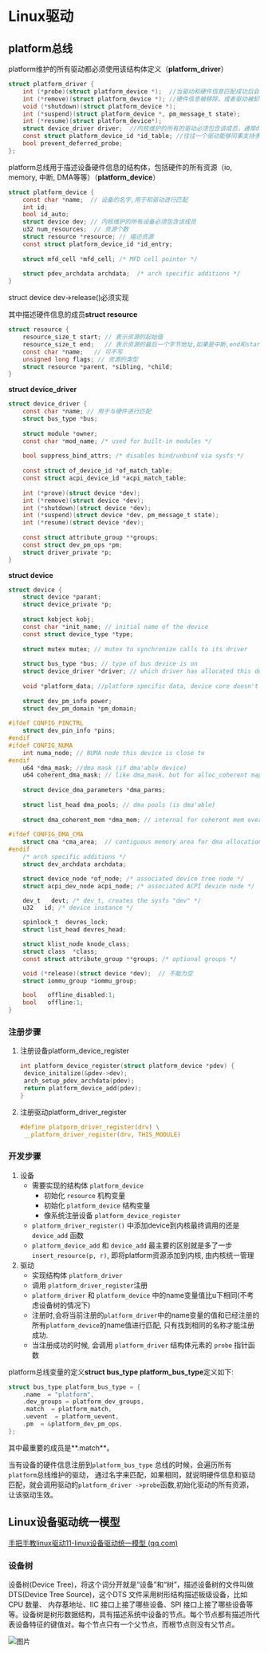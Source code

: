 # Linux驱动

## platform总线

platform维护的所有驱动都必须使用该结构体定义（**platform_driver**）

```c
struct platform_driver {
    int (*probe)(struct platform_device *);  //当驱动和硬件信息匹配成功后会调用；驱动所有的资源的注册和初始化全部在这个函数里面
    int (*remove)(struct platform_device *); //硬件信息被移除，或者驱动被卸载，要释放资源的操作在该函数
    void (*shutdown)(struct platform_device *);
    int (*suspend)(struct platform_device *, pm_message_t state);
    int (*resume)(struct platform_device*);
    struct device_driver driver;  //内核维护的所有的驱动必须包含该成员，通常driver->name用于和设备进行匹配
    const struct platform_device_id *id_table; //往往一个驱动能够同事支持多个硬件，这些硬件的名字都放在该结构体数组中
    bool prevent_deferred_probe;
};
```

platform总线用于描述设备硬件信息的结构体，包括硬件的所有资源（io, memory, 中断, DMA等等）（**platform_device**）

```c
struct platform_device {
    const char *name;  // 设备的名字,用于和驱动进行匹配
    int id;
    bool id_auto;
    struct device dev; // 内核维护的所有设备必须包含该成员
    u32 num_resources;  // 资源个数
    struct resource *resource; // 描述资源
    const struct platform_device_id *id_entry;
    
    struct mfd_cell *mfd_cell; /* MFD cell pointer */
    
    struct pdev_archdata archdata;  /* arch specific additions */
}
```

struct device dev->release()必须实现

其中描述硬件信息的成员**struct resource**

```c
struct resource {
	resource_size_t start; // 表示资源的起始值
    resource_size_t end;   // 表示资源的最后一个字节地址,如果是中断,end和start相同
    const char *name;   // 可不写
    unsigned long flags; // 资源的类型
    struct resource *parent, *sibling, *child;
}
```

**struct device_driver**

```c
struct device_driver {
    const char *name; // 用于与硬件进行匹配
    struct bus_type *bus;
    
    struct module *owner;
    const char *mod_name; /* used for built-in modules */
    
    bool suppress_bind_attrs; /* disables bind/unbind via sysfs */
    
    const struct of_device_id *of_match_table;
    const struct acpi_device_id *acpi_match_table;
    
    int (*prove)(struct device *dev);
    int (*remove)(struct device *dev);
    int (*shutdown)(struct device *dev);
    int (*suspend)(struct device *dev, pm_message_t state);
    int (*resume)(struct device *dev);
    
    const struct attribute_group **groups;
    const struct dev_pm_ops *pm;
    struct driver_private *p;
}
```

**struct device**

```c
struct device {
    struct device *parant;
    struct device_private *p;
    
    struct kobject kobj;
    const char *init_name; // initial name of the device
    const struct device_type *type;
    
    struct mutex mutex; // mutex to synchronize calls to its driver
    
    struct bus_type *bus; // type of bus device is on
    struct device_driver *driver; // which driver has allocated this device
    
    void *platform_data; //platform specific data, device core doesn't touch it
    
    struct dev_pm_info power;
    struct dev_pm_domain *pm_domain;
    
#ifdef CONFIG_PINCTRL
    struct dev_pin_info *pins;
#endif
#ifdef CONFIG_NUMA
    int numa_node; // NUMA node this device is close to
#endif
    u64 *dma_mask; //dma mask (if dma'able device)
    u64 coherent_dma_mask; // like dma_mask, but for alloc_coherent mappings as not all hardware supports 64 bit addresses for consistent allocations such descriptors
    
    struct device_dma_parameters *dma_parms;
    
    struct list_head dma_pools; // dma pools (is dma'able)
    
    struct dma_coherent_mem *dma_mem; // internal for coherent mem override
    
#ifdef CONFIG_DMA_CMA
    struct cma *cma_area;  // contiguous memory area for dma allocations 
#endif
    /* arch specific additions */
    struct dev_archdata archdata;

    struct device_node *of_node; /* associated device tree node */
    struct acpi_dev_node acpi_node; /* associated ACPI device node */

    dev_t   devt; /* dev_t, creates the sysfs "dev" */
    u32   id; /* device instance */

    spinlock_t  devres_lock;
    struct list_head devres_head;

    struct klist_node knode_class;
    struct class  *class;
    const struct attribute_group **groups; /* optional groups */

    void (*release)(struct device *dev);  // 不能为空
    struct iommu_group *iommu_group;

    bool   offline_disabled:1;
    bool   offline:1;
}
```

### 注册步骤

1. 注册设备platform_device_register

   ```c
   int platform_device_register(struct platform_device *pdev) {
   	device_initalize(&pdev->dev);
   	arch_setup_pdev_archdata(pdev);
   	return platform_device_add(pdev);
   }
   ```

2. 注册驱动platform_driver_register

   ```c
   #define platporm_driver_register(drv) \
   	__platform_driver_register(drv, THIS_MODULE)
   ```

### 开发步骤

1. 设备
   - 需要实现的结构体 `platform_device`
     - 初始化 `resource` 机构变量
     - 初始化 `platform_device` 结构变量
     - 像系统注册设备 `platform_device_register`
   - `platform_driver_register()` 中添加device到内核最终调用的还是 `device_add` 函数
   - `platform_device_add` 和 `device_add` 最主要的区别就是多了一步 `insert_resource(p, r)`, 即将platform资源添加到内核, 由内核统一管理
2. 驱动
   - 实现结构体 `platform_driver`
   - 调用 `platform_driver_register`注册
   - `platform_driver` 和 `platform_device` 中的name变量值比u下相同(不考虑设备树的情况下)
   - 注册时,会将当前注册的`platform_driver`中的name变量的值和已经注册的所有`platform_device`的name值进行匹配, 只有找到相同的名称才能注册成功.
   - 当注册成功的时候, 会调用 `platform_driver` 结构体元素的 `probe` 指针函数

platform总线变量的定义**struct bus_type platform_bus_type**定义如下:

```c
struct bus_type platform_bus_type = {
    .name  = "platform",
    .dev_groups = platform_dev_groups,
    .match  = platform_match,
    .uevent  = platform_uevent,
    .pm  = &platform_dev_pm_ops,
};
```

其中最重要的成员是**.match**。

当有设备的硬件信息注册到`platform_bus_type` 总线的时候，会遍历所有`platform`总线维护的驱动， 通过名字来匹配，如果相同，就说明硬件信息和驱动匹配，就会调用驱动的`platform_driver ->probe`函数,初始化驱动的所有资源，让该驱动生效。

## Linux设备驱动统一模型

[手把手教linux驱动11-linux设备驱动统一模型 (qq.com)](https://mp.weixin.qq.com/s?__biz=MzUxMjEyNDgyNw==&mid=2247493443&idx=1&sn=34528c556b57f7d8b6c610de0e82707d&chksm=f96b95b7ce1c1ca183f21c0b8fc143c7c7e6594f4275fc0846ac152b9d2fd533c44703285e1b&scene=21&token=783266413&lang=zh_CN#wechat_redirect)

### 设备树

设备树(Device Tree)，将这个词分开就是“设备”和“树”，描述设备树的文件叫做DTS(Device Tree Source)，这个DTS 文件采用树形结构描述板级设备，比如CPU 数量、 内存基地址、IIC 接口上接了哪些设备、SPI 接口上接了哪些设备等等。设备树是树形数据结构，具有描述系统中设备的节点。每个节点都有描述所代表设备特征的键值对。每个节点只有一个父节点，而根节点则没有父节点。

![图片](E:\lcsprogram\study_doc\Linux\images\设备树)
